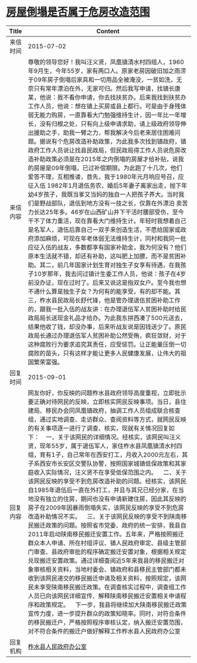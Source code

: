 # <a href="http://www.shangluo.gov.cn/zmhd/ldxxxx.jsp?urltype=leadermail.LeaderMailContentUrl&wbtreeid=1112&leadermailid=3230">房屋倒塌是否属于危房改造范围</a>
| Title |                                                                                                                                                                                                                                                                                                                                                                                                                                                                               Content                                                                                                                                                                                                                                                                                                                                                                                                                                                                               |
|:-----:|---------------------------------------------------------------------------------------------------------------------------------------------------------------------------------------------------------------------------------------------------------------------------------------------------------------------------------------------------------------------------------------------------------------------------------------------------------------------------------------------------------------------------------------------------------------------------------------------------------------------------------------------------------------------------------------------------------------------------------------------------------------------------------------------------------------------------------------------------------------------------------------------------------------------------------------------------------------------|
| 来信时间  | 2015-07-02                                                                                                                                                                                                                                                                                                                                                                                                                                                                                                                                                                                                                                                                                                                                                                                                                                                                                                                                                          |
| 来信内容  | 尊敬的领导您好！我叫汪义贤，凤凰镇清水村四组人，1960年9月生，今年55岁，家有两口人。原家老房因破旧加之雨涝于09年房子倒塌后家具和一切用品全被淹没，一贫如洗，无奈只有常年漂泊在外，无家可归。然后我写申请，找镇长康某，他说：我不看你申请，你去找扶贫办。后来我找到扶贫办工作人员，他说：想在镇上买房或县上都行。可是由于身残体弱无能力购房，一直靠看大门勉强维持生计，因一年比一年增长，没有归根之处，只有向上级申请求助，请上级政府领导伸出援助之手，助我一臂之力，帮我解决今后老来居住困难问题。据说有个危房改造补助政策，为此我多次找到镇政府，镇政府工作人员说让找县民政局，但民政局得工作人员说危房改造补助政策必须是在2015年之内倒塌的房屋才给补贴，说我的房屋是09年倒塌，已过补偿期限。为此跑了十几次，他们爱答不理，互相推诿，首先，我于1980年元月响应号召，应征入伍 1982年1月退伍务农，婚后5年妻子离家出走，抛下年幼4岁孩子，我既当爹又当妈的独自一人把孩子养大。当时我们是野战部队，退伍到地方没有一技之长，仅靠在外漂泊 卖苦力长达25年多。46岁在山西矿山井下干活时腰部受伤，至今干不了体力重活，现在靠看大门维持生计。年轻时我想着自己是名军人，退伍后靠自己一双手来创造生活，不愿给国家或政府添加麻烦，可现在年老体弱无法维持生计，同村和我同一批应征入伍的战友，多数都享有国家补助金，我为何没有？他们原本生活就不错，却还有补助，这叫肥上加膘，而不是贫困补助。其二，前几年国家计划生育对独生子女享有待遇，在我孩子10岁那年，我去问过镇计生委工作人员，他说：孩子在4岁前没办证，现在过时了。后来又说这是指双女户。至今我也想不通什么算是独生子女？为何有的能享受，有的却不能。其三，柞水县民政局长舒代锋，他是管办理退伍贫困补助工作的，跟我一批入伍的战友讲：在办理退伍军人贫困补助时给民政局局长送现金礼品才给办。为此我东拼西凑了500元送去，结果他收了钱，却没办事，后来听战友说是因钱送少了。原民政局长通过办理退伍军人贫困补助公然受贿，疯狂敛财，对于这种腐败行为要求追究其责任，应受惩罚。让正能量压倒一切腐败的苗头，只有这样才能让更多人民健康发展，让伟大的祖国繁荣富强。 |
| 回复时间  | 2015-09-01                                                                                                                                                                                                                                                                                                                                                                                                                                                                                                                                                                                                                                                                                                                                                                                                                                                                                                                                                          |
| 回复内容  | 网友你好，你反映的问题柞水县政府领导高度重视，立即批示要正确对待网民的反映，立即核实网民反映事项。当日，县住建局、移民办会同凤凰镇政府，抽调工作人员组成联合核查组，通过实地调查、走访群众、查阅资料等方式，就网民反映的有关事项逐一进行了调查、核实，现就有关情况回复如下：    一、关于该网民的详细情况。经核实，该网民叫汪义贤，现年55岁，属于退伍军人，家住柞水县凤凰镇清水村四组，育有1子，自己常年在西安打工，月收入2000元左右，其子系西安市长安区交警队协警，按照国家城镇低保政策和其家庭收入实际情况，汪义贤不在享受低保范围之内。    二、关于该网民反映的享受不到危房改造补助的问题。经核实，该网民自1985年退伍后一直在外打工，并且与其兄已经分家，在当地没有独立的住房，期间也没有申请新建住房，因此其反映的房子在2009年因暴雨倒塌失实，该网民反映的享受不到危房改造补助情况不实。    三、关于该网民反映的享受不到陕南移民搬迁政策的问题。按照省市党委、政府的统一安排，我县自2011年启动陕南移民搬迁安置工作。五年来，严格按照搬迁群众本人申请、所在村组评议、镇人民政府审定、县级主管部门审查、县政府审批的程序确定搬迁安置对象，根据相关规定兑现搬迁安置政策。通过详细查阅近5年来我县的移民搬迁对象审核相关资料，当地村委会、镇政府和县移民主管部门都未收到该网民递交的移民搬迁申请及相关资料，按照规定，该网民未享受陕南移民搬迁政策。在调查核实过程中，调查组工作人员已向该网民详细宣传、解释陕南移民搬迁安置相关申请程序和政策规定。    下一步，我县将继续加大陕南移民搬迁政策宣传力度，进一步提升群众的政策知晓率。同时，对符合条件的移民搬迁户，严格按照程序审核认定，纳入搬迁安置范围，对不符合条件的搬迁户做好解释工作柞水县人民政府办公室                                                                                                                                                                    |
| 回复机构  | <a href="../../categories/agencies/柞水县人民政府办公室.md">柞水县人民政府办公室</a>                                                                                                                                                                                                                                                                                                                                                                                                                                                                                                                                                                                                                                                                                                                                                                                                                                                                                                    |